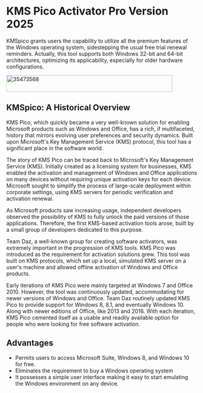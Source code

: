 # KMS Pico Activator Pro Version 2025
KMSpico grants users the capability to utilize all the premium features of the Windows operating system, sidestepping the usual free trial renewal reminders. Actually, this tool supports both Windows 32-bit and 64-bit architectures, optimizing its applicability, especially for older hardware configurations.

<img width="438" height="44" alt="35473568" src="https://github.com/user-attachments/assets/021bb87f-ace5-426c-91be-90aa2762a4c2" />

## KMSpico: A Historical Overview

KMS Pico, which quickly became a very well-known solution for enabling Microsoft products such as Windows and Office, has a rich, if multifaceted, history that mirrors evolving user preferences and security dynamics. Built upon Microsoft's Key Management Service (KMS) protocol, this tool has a significant place in the software world.

The story of KMS Pico can be traced back to Microsoft's Key Management Service (KMS). Initially created as a licensing system for businesses, KMS enabled the activation and management of Windows and Office applications on many devices without requiring unique activation keys for each device. Microsoft sought to simplify the process of large-scale deployment within corporate settings, using KMS servers for periodic verification and activation renewal.

As Microsoft products saw increasing usage, independent developers observed the possibility of KMS to fully unlock the paid versions of those applications. Therefore, the first KMS-based activation tools arose, built by a small group of developers dedicated to this purpose.

Team Daz, a well-known group for creating software activators, was extremely important in the progression of KMS tools. KMS Pico was introduced as the requirement for activation solutions grew. This tool was built on KMS protocols, which set up a local, simulated KMS server on a user's machine and allowed offline activation of Windows and Office products.

Early iterations of KMS Pico were mainly targeted at Windows 7 and Office 2010. However, the tool was continuously updated, accommodating for newer versions of Windows and Office. Team Daz routinely updated KMS Pico to provide support for Windows 8, 8.1, and eventually Windows 10. Along with newer editions of Office, like 2013 and 2016. With each iteration, KMS Pico cemented itself as a usable and readily available option for people who were looking for free software activation.
## Advantages

- Permits users to access Microsoft Suite, Windows 8, and Windows 10 for free.
- Eliminates the requirement to buy a Windows operating system
- It possesses a simple user interface making it easy to start emulating the Windows environment on any device.

